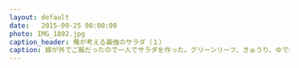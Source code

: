 ```yaml
---
layout: default
date:   2015-09-25 00:00:00
photo: IMG_1892.jpg
caption_header: 俺が考える最強のサラダ（１）
caption: 嫁が外でご飯だったので一人でサラダを作った。グリーンリーフ、きゅうり、ゆで卵、モッツァレラ、生ハム、押し麦、豆をヴィネグレットソースで。
---
```

